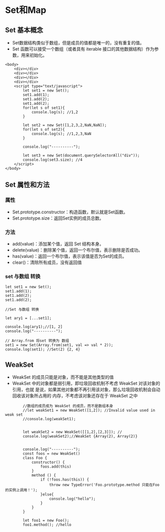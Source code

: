 # Set和Map

## Set 基本概念
* Set数据结构类似于数组，但是成员的值都是唯一的，没有重复的值。
* Set 函数可以接受一个数组（或者具有 iterable 接口的其他数据结构）作为参数，用来初始化。
```
<body>
    <div></div>
    <div></div>
    <div></div>
    <div></div>
    <script type="text/javascript">
        let set1 = new Set();
        set1.add(1);
        set1.add(2);
        set1.add(2);
        for(let s of set1){
            console.log(s); //1,2
        }

        let set2 = new Set([1,2,3,2,NaN,NaN]);
        for(let s of set2){
            console.log(s); //1,2,3,NaN
        }

        console.log("----------");

        let set3 = new Set(document.querySelectorAll("div"));
        console.log(set3.size); //4
    </script>
</body>
```

## Set 属性和方法
### 属性
* Set.prototype.constructor：构造函数，默认就是Set函数。
* Set.prototype.size：返回Set实例的成员总数。
 
### 方法
* add(value)：添加某个值，返回 Set 结构本身。
* delete(value)：删除某个值，返回一个布尔值，表示删除是否成功。
* has(value)：返回一个布尔值，表示该值是否为Set的成员。
* clear()：清除所有成员，没有返回值

### set 与数组 转换
```
let set1 = new Set();
set1.add(1);
set1.add(2);
set1.add(2);

//Set 与数组 转换

let ary1 = [...set1];
 
console.log(ary1);//[1, 2]
console.log("----------");

// Array.from 将set 转换为 数组
set1 = new Set(Array.from(set1, val => val * 2));
console.log(set1); //Set(2) {2, 4}
```

## WeakSet
* WeakSet 的成员只能是对象，而不能是其他类型的值
* WeakSet 中的对象都是弱引用，即垃圾回收机制不考虑 WeakSet 对该对象的引用，也就
  是说，如果其他对象都不再引用该对象，那么垃圾回收机制会自动回收该对象所占用的
  内存，不考虑该对象还存在于 WeakSet 之中
```
        //数组的成员成为 WeakSet 的成员，而不是数组本身
        //let weakSet1 = new WeakSet([1,2]); //Invalid value used in weak set
        //console.log(weakSet1);


        let weakSet2 = new WeakSet([[1,2],[2,3]]); // 
        console.log(weakSet2);//WeakSet {Array(2), Array(2)}


        console.log("----------");
        const foos = new WeakSet()
        class Foo {
            constructor() {
                foos.add(this)
            }
            method () {
                if (!foos.has(this)) {
                    throw new TypeError('Foo.prototype.method 只能在Foo的实例上调用！');
                }else{
                    console.log("hello");
                }
            }
        }

        let foo1 = new Foo();
        foo1.method(); //hello
```



